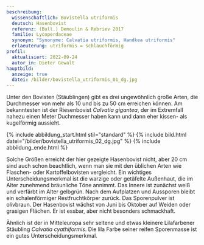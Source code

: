 ```yaml
---
beschreibung:
  wissenschaftlich: Bovistella utriformis
  deutsch: Hasenbovist
  referenz: (Bull.) Demoulin & Rebriev 2017
  familie: Lycoperdaceae
  synonym: "Synonyme: Calvatia utriformis, Handkea utriformis"
  erlaeuterung: utriformis = schlauchförmig
profil:
  aktualisiert: 2022-09-24
  autor_in: Dieter Gewalt
hauptbild:
  anzeige: true
  datei: /bilder/bovistella_utriformis_01_dg.jpg
---
```

Unter den Bovisten (Stäublingen) gibt es drei ungewöhnlich große Arten, die Durchmesser von mehr als 10 und bis zu 50 cm erreichen können. Am bekanntesten ist der Riesenbovist *Calvatia gigantea*, der im Extremfall nahezu einen Meter Duchmesser haben kann und dann eher kissen- als kugelförmig aussieht.

{% include abbildung_start.html stil="standard" %}
{% include bild.html datei="/bilder/bovistella_utriformis_02_dg.jpg" %}
{% include abbildung_ende.html %}

Solche Größen erreicht der hier gezeigte Hasenbovist nicht, aber 20 cm sind auch schon beachtlich, wenn man sie mit den üblichen Arten wie Flaschen- oder Kartoffelbovisten vergleicht. Ein wichtiges Unterscheidungsmerkmal ist die warzige oder getäfelte Außenhaut, die im Alter zunehmend bräunliche Töne annimmt. Das Innere ist zunächst weiß und verfärbt im Alter gelbgrün. Nach dem Aufplatzen und Aussporen bleibt ein schalenförmiger Restfruchtkörper zurück. Das Sporenpulver ist olivbraun. Der Hasenbovist wächst von Juni bis Oktober auf Weiden oder grasigen Flächen. Er ist essbar, aber nicht besonders schmackhaft.   

Ähnlich ist der in Mitteleuropa sehr seltene und etwas kleinere Lilafarbener Stäubling *Calvatia cyathiformis*. Die lila Farbe seiner reifen Sporenmasse ist ein gutes Unterscheidungsmerkmal.